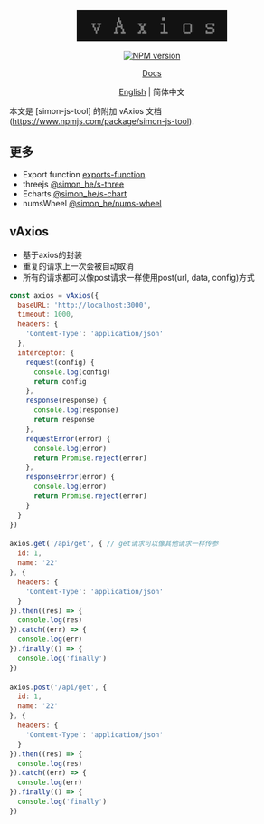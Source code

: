 <p align="center">
<img src="./assets/icon.jpg" alt="@simon_he/v-axios">
</p>
<p align="center"><a href="https://www.npmjs.com/package/@simon_he/v-axios"><img src="https://img.shields.io/npm/v/@simon_he/vAxios?color=3fb883&amp;label=" alt="NPM version"></a></p>
<p align="center"><a href="https://www.hejian.club/posts/vAxios">Docs</a></p>
<p align="center"> <a href="./README_en.md">English</a> | 简体中文</p>

本文是 [simon-js-tool] 的附加 vAxios 文档 (https://www.npmjs.com/package/simon-js-tool).

## 更多
- Export function [exports-function](https://github.com/SimonHe1995/exportsFunction)
- threejs [@simon_he/s-three](https://github.com/SimonHe1995/sThree)
- Echarts [@simon_he/s-chart](https://github.com/SimonHe1995/sCharts)
- numsWheel [@simon_he/nums-wheel](https://github.com/SimonHe1995/numsWheel)

## vAxios
- 基于axios的封装
- 重复的请求上一次会被自动取消
- 所有的请求都可以像post请求一样使用post(url, data, config)方式
```js
const axios = vAxios({
  baseURL: 'http://localhost:3000',
  timeout: 1000,
  headers: {
    'Content-Type': 'application/json'
  },
  interceptor: {
    request(config) {
      console.log(config)
      return config
    },
    response(response) {
      console.log(response)
      return response
    },
    requestError(error) {
      console.log(error)
      return Promise.reject(error)
    },
    responseError(error) {
      console.log(error)
      return Promise.reject(error)
    }
  }
})

axios.get('/api/get', { // get请求可以像其他请求一样传参
  id: 1,
  name: '22'
}, {
  headers: {
    'Content-Type': 'application/json'
  }
}).then((res) => {
  console.log(res)
}).catch((err) => {
  console.log(err)
}).finally(() => {
  console.log('finally')
})

axios.post('/api/get', {
  id: 1,
  name: '22'
}, {
  headers: {
    'Content-Type': 'application/json'
  }
}).then((res) => {
  console.log(res)
}).catch((err) => {
  console.log(err)
}).finally(() => {
  console.log('finally')
})
```
